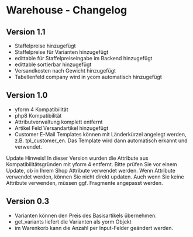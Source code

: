 # Warehouse - Changelog


## Version 1.1
- Staffelpreise hinzugefügt
- Staffelpreise für Varianten hinzugefügt
- edittable für Staffelpreiseingabe im Backend hinzugefügt
- edittable sortierbar hinzugefügt
- Versandkosten nach Gewicht hinzugefügt
- Tabellenfeld company wird in ycom automatisch hinzugefügt

## Version 1.0
- yform 4 Kompatibilität
- php8 Kompatibilität
- Attributverwaltung komplett entfernt
- Artikel Feld Versandartikel hinzugefügt
- Customer E-Mail Templates können mit Länderkürzel angelegt werden, z.B. tpl_customer_en. Das Template wird dann automatisch erkannt und verwendet.

Update Hinweis!
In dieser Version wurden die Attribute aus Kompatibilitätsgründen mit yform 4 entfernt.
Bitte prüfen Sie vor einem Update, ob in Ihrem Shop Attribute verwendet werden. Wenn Attribute verwendet werden, können Sie nicht direkt updaten.
Auch wenn Sie keine Attribute verwenden, müssen ggf. Fragmente angepasst werden.

## Version 0.3
- Varianten können den Preis des Basisartikels übernehmen.
- get_variants liefert die Varianten als yorm Objekt
- im Warenkorb kann die Anzahl per Input-Felder geändert werden.